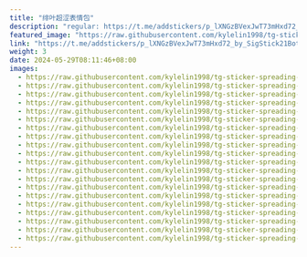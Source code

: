 ```yaml
---
title: "绯叶超涩表情包"
description: "regular: https://t.me/addstickers/p_lXNGzBVexJwT73mHxd72_by_SigStick21Bot"
featured_image: "https://raw.githubusercontent.com/kylelin1998/tg-sticker-spreading-worldwide-images/main/img/832fcca1-aa69-4411-b0b5-8e7ff85b748b.jpg"
link: "https://t.me/addstickers/p_lXNGzBVexJwT73mHxd72_by_SigStick21Bot"
weight: 3
date: 2024-05-29T08:11:46+08:00
images:
  - https://raw.githubusercontent.com/kylelin1998/tg-sticker-spreading-worldwide-images/main/img/832fcca1-aa69-4411-b0b5-8e7ff85b748b.jpg
  - https://raw.githubusercontent.com/kylelin1998/tg-sticker-spreading-worldwide-images/main/img/5827a508-d7d3-40ff-a5a2-ec70bbe34ff9.jpg
  - https://raw.githubusercontent.com/kylelin1998/tg-sticker-spreading-worldwide-images/main/img/85c36409-4d7b-47ef-b6b0-beaddb82662c.jpg
  - https://raw.githubusercontent.com/kylelin1998/tg-sticker-spreading-worldwide-images/main/img/41ba824b-da2d-4b86-9f51-5e8084f3b704.jpg
  - https://raw.githubusercontent.com/kylelin1998/tg-sticker-spreading-worldwide-images/main/img/3cea5f5d-454f-4c20-a997-8b4d3aab1de1.jpg
  - https://raw.githubusercontent.com/kylelin1998/tg-sticker-spreading-worldwide-images/main/img/05bf4242-1540-4620-99a2-c986839ac28c.jpg
  - https://raw.githubusercontent.com/kylelin1998/tg-sticker-spreading-worldwide-images/main/img/82ad11eb-af9b-484d-8c69-87f3c57915fb.jpg
  - https://raw.githubusercontent.com/kylelin1998/tg-sticker-spreading-worldwide-images/main/img/8e55938c-91f8-49b8-b069-6113b0e2fe81.jpg
  - https://raw.githubusercontent.com/kylelin1998/tg-sticker-spreading-worldwide-images/main/img/694dbab4-6ff5-4b54-bfa5-2927efd7fac4.jpg
  - https://raw.githubusercontent.com/kylelin1998/tg-sticker-spreading-worldwide-images/main/img/830c7a31-42bb-4a8f-ba06-f2fd239187e2.jpg
  - https://raw.githubusercontent.com/kylelin1998/tg-sticker-spreading-worldwide-images/main/img/36b9b34f-234c-4595-a0b5-95e01877017b.jpg
  - https://raw.githubusercontent.com/kylelin1998/tg-sticker-spreading-worldwide-images/main/img/2b57af71-1d2e-4e62-b3fc-0691004889da.jpg
  - https://raw.githubusercontent.com/kylelin1998/tg-sticker-spreading-worldwide-images/main/img/dbb366a6-6cc0-401b-a38e-8a24eaf61ead.jpg
  - https://raw.githubusercontent.com/kylelin1998/tg-sticker-spreading-worldwide-images/main/img/fcd3b0c6-264c-42fb-907a-a6f21ac9cb74.jpg
  - https://raw.githubusercontent.com/kylelin1998/tg-sticker-spreading-worldwide-images/main/img/69125ccc-aaa5-44b7-b931-01cf89b65793.jpg
  - https://raw.githubusercontent.com/kylelin1998/tg-sticker-spreading-worldwide-images/main/img/19c907b6-ffd0-4b05-9a8a-778ebaf7ac2d.jpg
  - https://raw.githubusercontent.com/kylelin1998/tg-sticker-spreading-worldwide-images/main/img/57a6c503-4d90-49bd-b041-b26298b6d3d6.jpg
  - https://raw.githubusercontent.com/kylelin1998/tg-sticker-spreading-worldwide-images/main/img/01cc6c76-3352-42ed-83e8-540ed16edfbb.jpg
  - https://raw.githubusercontent.com/kylelin1998/tg-sticker-spreading-worldwide-images/main/img/963f25ca-7827-4066-b2a4-612544d3f94c.jpg
  - https://raw.githubusercontent.com/kylelin1998/tg-sticker-spreading-worldwide-images/main/img/9a0369db-953d-4751-9cac-7fda35c9072e.jpg
---
```

